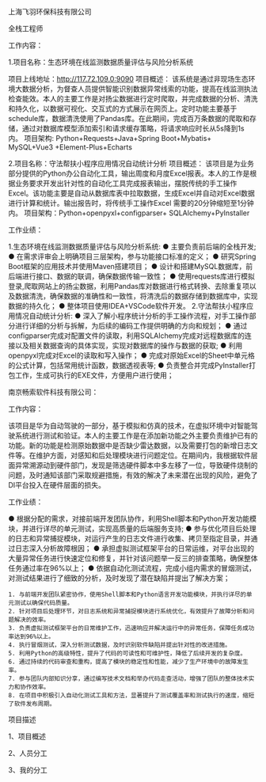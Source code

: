 上海飞羽环保科技有限公司



全栈工程师

工作内容：

1.项目名称：生态环境在线监测数据质量评估与风险分析系统

项目上线地址：http://117.72.109.0:9090
项目概述： 该系统是通过非现场生态环境大数据分析，为督查人员提供智能识别数据异常线索的功能，提高在线监测执法检查能效。本人的主要工作是对扬尘数据进行定时爬取，并完成数据的分析、清洗和持久化，以数据可视化、交互式的方式展示在网页上。定时功能主要基于schedule库，数据清洗使用了Pandas库。在此期间，完成百万条数据的爬取和存储，通过对数据库模型添加索引和请求缓存策略，将请求响应时长从5s降到1s内。
项目架构: Python+Requests+Java+Spring Boot+Mybatis+ MySQL+Vue3 +Element-Plus+Echarts

2.项目名称：守法帮扶小程序应用情况自动统计分析
项目概述： 该项目是为业务部分提供的Python办公自动化工具，输出周度和月度Excel报表。本人的工作是根据业务要求开发出针对性的自动化工具完成报表输出，摆脱传统的手工操作Excel。该功能主要是自动从数据库表中拉取数据，生成Excel并自动对Excel数据进行计算和统计。输出报告时，将传统手工操作Excel 需要的20分钟缩短至1分钟内。
项目架构：Python+openpyxl+configparser+ SQLAlchemy+PyInstaller



工作业绩：

1.生态环境在线监测数据质量评估与风险分析系统:
● 主要负责前后端的全栈开发;
● 在需求评审会上明确项目三层架构，参与功能接口标准的定义；
● 研究Spring Boot框架的应用技术并使用Maven搭建项目；
● 设计和搭建MySQL数据库，前后端进行接口、数据的联调，确保数据传输一致性；
● 使用requests库进行模拟登录,爬取网站上的扬尘数据，利用Pandas库对数据进行格式转换、去除重复项以及数据清洗，确保数据的准确性和一致性，将清洗后的数据存储到数据库中，实现数据的持久化；
● 整体项目使用IDEA+VSCode软件开发。
2.守法帮扶小程序应用情况自动统计分析:
● 深入了解小程序统计分析的手工操作流程，对手工操作部分进行详细的分析与拆解，为后续的编码工作提供明确的方向和规划；
● 通过configparser完成对配置文件的读取，利用SQLAlchemy完成对远程数据库的连接以及相关数据查询的具体实现，实现对数据库的操作与数据的获取;
● 利用openpyxl完成对Excel的读取和写入操作；
● 完成对原始Excel的Sheet中单元格的公式计算，包括常用统计函数，数据透视表等;
● 负责整合并完成PyInstaller打包工作，生成可执行的EXE文件，方便用户进行使用；



南京畅索软件科技有限公司：

工作内容：

该项目是华为自动驾驶的一部分，基于模拟和仿真的技术，在虚拟环境中对智能驾驶系统进行测试和验证。本人的主要工作是在添加新功能之外主要负责维护已有的功能。新的功能是检测原始数据中是否缺少雷达数据，以及需要打包的新增日志文件等。在维护方面，对感知和后处理模块进行问题定位。在期间内，我根据软件层面异常溯源动到硬件部门，发现是筛选硬件脚本中多左移了一位，导致硬件烧制的问题，及时通知该部门采取规避措施，有效的解决了未来潜在出现的风险，避免了DI平台投入在硬件层面的损失。



工作业绩：

● 根据分配的需求，对接前端开发团队协作，利用Shell脚本和Python开发功能模块，并进行详尽的单元测试，实现高质量的后端服务支持; 
● 参与优化项目后处理的日志和异常捕捉模块，对运行产生的日志文件进行收集、拷贝至指定目录，并通过日志深入分析故障根因；
● 承担虚拟测试框架平台的日常运维，对平台出现的大量异常任务进行快速定位和修复，并针对该问题举一反三的排查策略，确保整体任务通过率在96%以上；
● 依据自动化测试流程，完成小组内需求的冒烟测试，对测试结果进行了细致的分析，及时发现了潜在缺陷并提出了解决方案；



```
1. 与前端开发团队紧密协作，使用Shell脚本和Python语言开发功能模块，并执行详尽的单元测试以确保代码质量。
2. 针对项目后处理环节，对日志系统和异常捕捉模块进行系统优化，有效提升了故障分析和问题解决的效率。
3. 负责虚拟测试框架平台的日常维护工作，迅速响应并解决运行中的异常任务，保障任务成功率达到96%以上。
4. 执行冒烟测试，深入分析测试数据，及时识别软件缺陷并提出针对性的改进措施。
5. 利用Python的高级特性，提升了代码的可读性和可维护性，降低了后续开发的复杂度。
6. 通过持续的代码审查和重构，提高了模块的稳定性和性能，减少了生产环境中的故障发生率。
7. 参与团队内部知识分享，通过编写技术文档和举办代码走查活动，增强了团队的整体技术实力和协作效率。
8. 在项目中积极引入自动化测试工具和方法，显著提升了测试覆盖率和测试执行的速度，缩短了软件发布周期。
```

项目描述

1、项目概述

2、人员分工

3、我的分工

